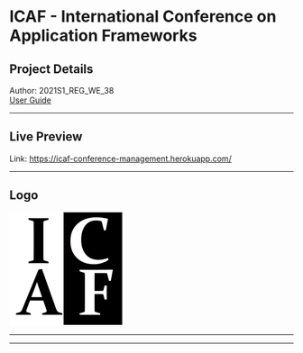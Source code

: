 # ICAF - International Conference on Application Frameworks

## Project Details

Author: 2021S1_REG_WE_38<br>
<a href="https://github.com/Sandun01/ICAF-Conference_Management_System/blob/dev/project_documents/User%20Guide%20-%20CreativeAF_2021S1_REG_WE_38.pdf">
User Guide
</a>
<br>

<hr>

## Live Preview

Link: https://icaf-conference-management.herokuapp.com/

<hr>

## Logo

<img src="frontend/public/images/logo.png" height="200px" width="200px">
<hr>

<hr>
